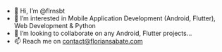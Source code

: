 - 👋 Hi, I’m @flrnsbt
- 👀 I’m interested in Mobile Application Development (Android, Flutter), Web Development & Python
- 💞️ I’m looking to collaborate on any Android, Flutter projects...
- 📫 Reach me on contact@floriansabate.com
